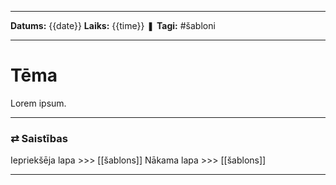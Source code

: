 ___

**Datums:** {{date}}
**Laiks:** {{time}}
❚ **Tagi:** #šabloni

---
# Tēma

Lorem ipsum.

---
### ⇄ Saistības

Iepriekšēja lapa >>> [[šablons]]
Nākama lapa >>> [[šablons]]

---